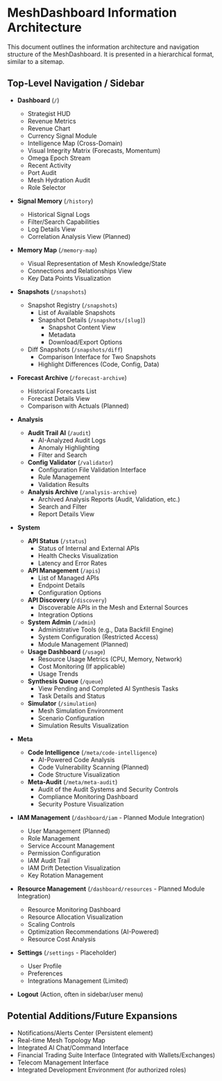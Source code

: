 
# MeshDashboard Information Architecture

This document outlines the information architecture and navigation structure of the MeshDashboard. It is presented in a hierarchical format, similar to a sitemap.

## Top-Level Navigation / Sidebar

- **Dashboard** (`/`)
  - Strategist HUD
  - Revenue Metrics
  - Revenue Chart
  - Currency Signal Module
  - Intelligence Map (Cross-Domain)
  - Visual Integrity Matrix (Forecasts, Momentum)
  - Omega Epoch Stream
  - Recent Activity
  - Port Audit
  - Mesh Hydration Audit
  - Role Selector

- **Signal Memory** (`/history`)
  - Historical Signal Logs
  - Filter/Search Capabilities
  - Log Details View
  - Correlation Analysis View (Planned)

- **Memory Map** (`/memory-map`)
  - Visual Representation of Mesh Knowledge/State
  - Connections and Relationships View
  - Key Data Points Visualization

- **Snapshots** (`/snapshots`)
  - Snapshot Registry (`/snapshots`)
    - List of Available Snapshots
    - Snapshot Details (`/snapshots/[slug]`)
      - Snapshot Content View
      - Metadata
      - Download/Export Options
  - Diff Snapshots (`/snapshots/diff`)
    - Comparison Interface for Two Snapshots
    - Highlight Differences (Code, Config, Data)

- **Forecast Archive** (`/forecast-archive`)
  - Historical Forecasts List
  - Forecast Details View
  - Comparison with Actuals (Planned)

- **Analysis**
  - **Audit Trail AI** (`/audit`)
    - AI-Analyzed Audit Logs
    - Anomaly Highlighting
    - Filter and Search
  - **Config Validator** (`/validator`)
    - Configuration File Validation Interface
    - Rule Management
    - Validation Results
  - **Analysis Archive** (`/analysis-archive`)
    - Archived Analysis Reports (Audit, Validation, etc.)
    - Search and Filter
    - Report Details View

- **System**
  - **API Status** (`/status`)
    - Status of Internal and External APIs
    - Health Checks Visualization
    - Latency and Error Rates
  - **API Management** (`/apis`)
    - List of Managed APIs
    - Endpoint Details
    - Configuration Options
  - **API Discovery** (`/discovery`)
    - Discoverable APIs in the Mesh and External Sources
    - Integration Options
  - **System Admin** (`/admin`)
    - Administrative Tools (e.g., Data Backfill Engine)
    - System Configuration (Restricted Access)
    - Module Management (Planned)
  - **Usage Dashboard** (`/usage`)
    - Resource Usage Metrics (CPU, Memory, Network)
    - Cost Monitoring (If applicable)
    - Usage Trends
  - **Synthesis Queue** (`/queue`)
    - View Pending and Completed AI Synthesis Tasks
    - Task Details and Status
  - **Simulator** (`/simulation`)
    - Mesh Simulation Environment
    - Scenario Configuration
    - Simulation Results Visualization

- **Meta**
  - **Code Intelligence** (`/meta/code-intelligence`)
    - AI-Powered Code Analysis
    - Code Vulnerability Scanning (Planned)
    - Code Structure Visualization
  - **Meta-Audit** (`/meta/meta-audit`)
    - Audit of the Audit Systems and Security Controls
    - Compliance Monitoring Dashboard
    - Security Posture Visualization

- **IAM Management** (`/dashboard/iam` - Planned Module Integration)
  - User Management (Planned)
  - Role Management
  - Service Account Management
  - Permission Configuration
  - IAM Audit Trail
  - IAM Drift Detection Visualization
  - Key Rotation Management

- **Resource Management** (`/dashboard/resources` - Planned Module Integration)
  - Resource Monitoring Dashboard
  - Resource Allocation Visualization
  - Scaling Controls
  - Optimization Recommendations (AI-Powered)
  - Resource Cost Analysis

- **Settings** (`/settings` - Placeholder)
  - User Profile
  - Preferences
  - Integrations Management (Limited)

- **Logout** (Action, often in sidebar/user menu)

## Potential Additions/Future Expansions

- Notifications/Alerts Center (Persistent element)
- Real-time Mesh Topology Map
- Integrated AI Chat/Command Interface
- Financial Trading Suite Interface (Integrated with Wallets/Exchanges)
- Telecom Management Interface
- Integrated Development Environment (for authorized roles)
